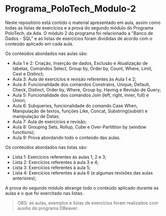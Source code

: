 # Programa_PoloTech_Modulo-2

Neste repositório está contido o material apresentado em aula, assim como todas as listas de exercícios e a prova do segundo módulo do Programa PoloTech, da Ada. O módulo 2 do programa foi relacionado a "Banco de Dados - SQL" e as listas de exercícios foram divididas de acordo com o conteúdo aplicado em cada aula.

Os conteúdos abordados nas aulas são:

- Aula 1 e 2: Criação, Inserção de dados, Exclusão e Atualização de tabelas, Comandos Select, Group by, Order by, Count, Where, Limit, Cast e Distinct;
- Aula 3: Aula de exercícios e revisão referentes às Aula 1 e 2;
- Aula 4: Funcionalidade dos comandos Constrains, Unique, Default, Check, Distinct, Order by, Where, Group by, Having e Revisão de Query;
- Aula 5: Funcionalidade dos comandos Join (left, right, inner, full) e Union;
- Aula 6: Subqueries, funcionalidade do comando Case When, Manipulação de textos, funções Like, Concat, Substring(substr) e manipulação de Datas;
- Aula 7: Aula de exercícios e revisão;
- Aula 8: Grouping Sets, Rollup, Cube e Over-Partittion by (window functions);
- Aula 9: Prova abordando todo o conteúdo das aulas.

Os conteúdos abordados nas listas são:

- Lista 1: Exercícios referentes às aulas 1, 2 e 3;
- Lista 2: Exercícios referentes à aula 3 e 4;
- Lista 3: Exercícios referentes à aula 5;
- Lista 4: Exercícios referentes à aula 6 (e algumas revisões das aulas anteriores);

A prova do segundo módulo abrange todo o conteúdo aplicado durante as aulas e o que foi exercitado nas listas.

> OBS: as aulas, exemplos e listas de exercícios foram realizados com auxílio do programa DBeaver.
